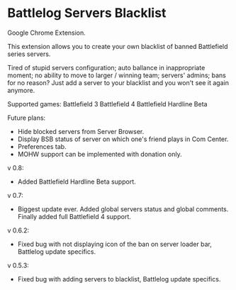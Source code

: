 Battlelog Servers Blacklist
=========================

Google Chrome Extension.

This extension allows you to create your own blacklist of banned Battlefield series servers.

Tired of stupid servers configuration; auto ballance in inappropriate moment; no ability to move to larger / winning team; servers' admins; bans for no reason? Just add a server to your blacklist and you won't see it again anymore.

Supported games:
Battlefield 3
Battlefield 4
Battlefield Hardline Beta
 
Future plans:
- Hide blocked servers from Server Browser.
- Display BSB status of server on which one's friend plays in Com Center.
- Preferences tab.
- MOHW support can be implemented with donation only.

v 0.8:
- Added Battlefield Hardline Beta support.

v 0.7:
- Biggest update ever. Added global servers status and global comments. Finally added full Battlefield 4 support.

v 0.6.2:
- Fixed bug with not displaying icon of the ban on server loader bar, Battlelog update specifics.

v 0.5.3:
- Fixed bug with adding servers to blacklist, Battlelog update specifics.

